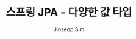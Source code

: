 ﻿---
layout: post
title: "스프링 JPA - 다양한 값 타입"
categories: Springboot
tags: [java]
author:
  - Jinseop Sim
toc: true
---

